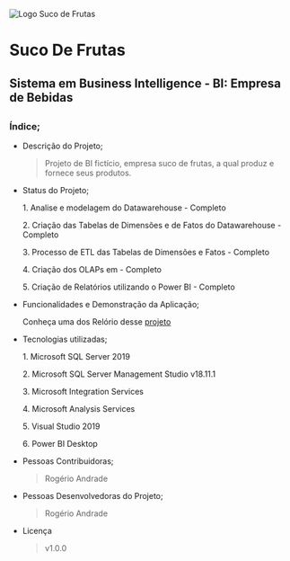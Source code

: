 ![Logo Suco de Frutas](https://user-images.githubusercontent.com/104234513/172245349-03068391-3789-4e2d-82b6-1e4149455447.png)

# Suco De Frutas
<h2>Sistema em Business Intelligence - BI: Empresa de Bebidas<h2/>
                                                                  
  <h3>Índice;</h3>
  
- Descrição do Projeto;
  > Projeto de BI fictício, empresa suco de frutas, a qual produz e fornece seus produtos.
- Status do Projeto;
  <p> 1. Analise e modelagem do Datawarehouse - Completo</p>
  <p> 2. Criação das Tabelas de Dimensões e de Fatos do Datawarehouse - Completo</p>
  <p> 3. Processo de ETL das Tabelas de Dimensões e Fatos - Completo</p>
  <p> 4.  Criação dos OLAPs em - Completo </p>
  <p> 5. Criação de Relatórios utilizando o Power BI - Completo</p>
- Funcionalidades e Demonstração da Aplicação;
  <p>Conheça uma dos Relório desse   <a href="https://app.powerbi.com/view?r=eyJrIjoiNWNlZTg4NWEtM2JhZi00Mjk1LWJjMzQtMTVjZjQ5NzJkMmVmIiwidCI6Ijk4ZDhhMWEyLWMzYWUtNGFlMi05ZTIxLTFjYTVhOTEyNzRjZSJ9">projeto</a> </p>
- Tecnologias utilizadas;
  <p> 1. Microsoft SQL Server 2019</p>
  <p> 2. Microsoft SQL Server  Management Studio v18.11.1</p>
  <p> 3. Microsoft Integration Services</p>
  <p> 4. Microsoft Analysis Services</p>
  <p> 5. Visual Studio 2019 </p>
  <p> 6. Power BI Desktop</p
- Pessoas Contribuidoras;
  >Rogério Andrade
- Pessoas Desenvolvedoras do Projeto;
  >Rogério Andrade
- Licença
  >v1.0.0
